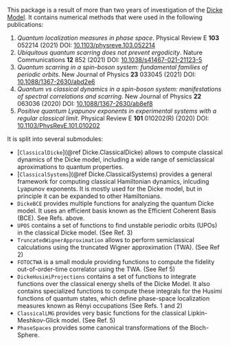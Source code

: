 This package is a result of more than two years of investigation of the [Dicke Model](https://en.wikipedia.org/wiki/Dicke_model). It contains numerical methods that were used in the following publications:

1. *Quantum localization measures in phase space*.  Physical Review E **103** 052214 (2021) DOI: [10.1103/physreve.103.052214](https://doi.org/10.1103/physreve.103.052214)
2. *Ubiquitous quantum scarring does not prevent ergodicity*.  Nature Communications **12** 852 (2021) DOI: [10.1038/s41467-021-21123-5](https://doi.org/10.1038/s41467-021-21123-5)
3. *Quantum scarring in a spin-boson system: fundamental families of periodic orbits*.  New Journal of Physics **23** 033045 (2021) DOI: [10.1088/1367-2630/abd2e6](https://doi.org/10.1088/1367-2630/abd2e6)
4. *Quantum vs classical dynamics in a spin-boson system: manifestations of spectral correlations and scarring*.  New Journal of Physics **22** 063036 (2020) DOI: [10.1088/1367-2630/ab8ef8](https://doi.org/10.1088/1367-2630/ab8ef8)
5. *Positive quantum Lyapunov exponents in experimental systems with a regular classical limit*.  Physical Review E **101** 010202(R) (2020) DOI: [10.1103/PhysRevE.101.010202](https://doi.org/10.1103/PhysRevE.101.010202)

It is split into several submodules:
* [`ClassicalDicke`](@ref Dicke.ClassicalDicke) allows to compute classical dynamics of the Dicke model, including a wide range of semiclassical aproximations to quantum properties.
* [`ClassicalSystems`](@ref Dicke.ClassicalSystems) provides a general framework for computing classical Hamiltonian dynamics, inlcuding Lyapunov exponents. It is mostly used for the Dicke model, but in principle it can be expanded to other Hamiltonians.
* `DickeBCE` provides multiple functions for analyzing the quantum Dicke model. It uses an efficient basis known as the Efficient Coherent Basis (BCE). See Refs. above.
*  `UPOS` contains a set of functions to find unstable periodic orbits (UPOs) in the classical Dicke model. (See Ref. 3)
*  `TruncatedWignerApproximation` allows to perform semiclassical calculations using the truncated Wigner approximation (TWA). (See Ref 2)
* `FOTOCTWA` is a small module providing functions to compute the fidelity out-of-order-time correlator using the TWA.  (See Ref 5)
* `DickeHusimiProjections` contains a set of functions to integrate functions over the classical energy shells of the Dicke Model. It also contains specialized functions to compute these integrals for the Husimi functions of quantum states, which define phase-space localization measures known as Rényi occupations (See Refs. 1 and 2)
* `ClassicalLMG` provides very basic functions for the classical Lipkin-Meshkov-Glick model. (See Ref. 5)
* `PhaseSpaces` provides some canonical transformations of the Bloch-Sphere.
